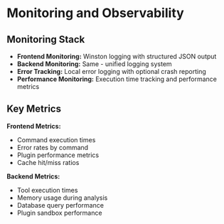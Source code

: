 # Monitoring and Observability

## Monitoring Stack

- **Frontend Monitoring:** Winston logging with structured JSON output
- **Backend Monitoring:** Same - unified logging system
- **Error Tracking:** Local error logging with optional crash reporting
- **Performance Monitoring:** Execution time tracking and performance metrics

## Key Metrics

**Frontend Metrics:**

- Command execution times
- Error rates by command
- Plugin performance metrics
- Cache hit/miss ratios

**Backend Metrics:**

- Tool execution times
- Memory usage during analysis
- Database query performance
- Plugin sandbox performance
